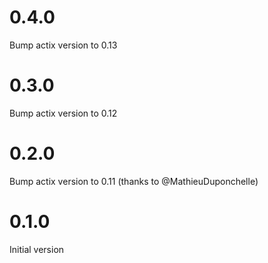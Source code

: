# 0.4.0

Bump actix version to 0.13

# 0.3.0

Bump actix version to 0.12 

# 0.2.0

Bump actix version to 0.11 (thanks to @MathieuDuponchelle)

# 0.1.0

Initial version
